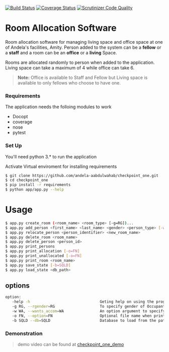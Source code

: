 [![Build Status](https://travis-ci.org/andela-aabdulwahab/amity-room-allocation.svg?branch=develop)](https://travis-ci.org/andela-aabdulwahab/amity-room-allocation)
[![Coverage Status](https://coveralls.io/repos/github/andela-aabdulwahab/checkpoint_one/badge.svg?branch=develop)](https://coveralls.io/github/andela-aabdulwahab/checkpoint_one?branch=develop)
[![Scrutinizer Code Quality](https://scrutinizer-ci.com/g/andela-aabdulwahab/checkpoint_one/badges/quality-score.png?b=develop)](https://scrutinizer-ci.com/g/andela-aabdulwahab/checkpoint_one/?branch=develop)

# Room Allocation Software

Room allocation software for managing living space and office space at one of Andela's facilities, Amity. Person added to the system can be a **fellow** or a **staff** and a room can be an **office** or a **living** Space.

Rooms are allocated randomly to person when added to the application. Living space can take a maximum of 4 while office can take 6.

> **Note:** Office is available to Staff and Fellow
> but Living space is available to only fellows who
> choose to have one.

### Requirements

The application needs the folloing modules to work

* Docopt
* coverage
* nose
* pytest


### Set Up

You'll need python 3.* to run the application

Activate Virtual enviroment for installing requirements

```sh
$ git clone https://github.com/andela-aabdulwahab/checkpoint_one.git
$ cd checkpoint_one
$ pip install -r requirements
$ python app/app.py --help
```

# Usage
```sh
$ app.py create_room (<room_name> <room_type> [-g=RG])...
$ app.py add_person <first_name> <last_name> <gender> <person_type> [-w=WA]
$ app.py relocate_person <person_identifier> <new_room_name>
$ app.py delete_room <room_name>
$ app.py delete_person <person_id>
$ app.py print_persons
$ app.py print_allocation [-o=FN]
$ app.py print_unallocated [-o=FN]
$ app.py print_room <room_name>
$ app.py save_state [-b=SQLD]
$ app.py load_state <db_path>

```
## options
```sh
option:
   -help -h                               Geting help on using the program
   -g RG, --rgender=RG                    To specify gender of Occupant of a living room
   -w WA, --wants_accom=WA                An option argument to specify that person want accomodation
   -o FN, --option=FN                     Optional file name when printing to file
   -b SQLD --db=SQLD                      Database to load from the path provided
```
### Demonstration
> demo video can be found at
> [checkpoint_one_demo](https://asciinema.org/a/6oxp8ocmdx5qhc4c3v534dg94)
